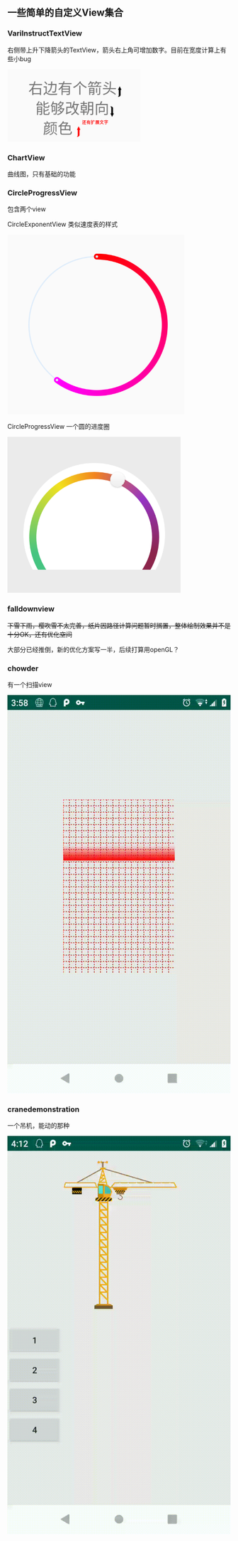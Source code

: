 ## 一些简单的自定义View集合

### VariInstructTextView

右侧带上升下降箭头的TextView，箭头右上角可增加数字。目前在宽度计算上有些小bug

![示例图1](https://github.com/MitsukiNIBAN/SimpleCustomViewSet/blob/master/image/ex1.png)

### ChartView

曲线图，只有基础的功能

### CircleProgressView

包含两个view

CircleExponentView 类似速度表的样式

![示例图2](https://github.com/MitsukiNIBAN/SimpleCustomViewSet/blob/master/image/ex2.png)

CircleProgressView 一个圆的进度圈

![示例图3](https://github.com/MitsukiNIBAN/SimpleCustomViewSet/blob/master/image/ex3.png)

### falldownview

~~下雪下雨，樱吹雪不太完善，纸片因路径计算问题暂时搁置，整体绘制效果并不是十分OK，还有优化空间~~

大部分已经推倒，新的优化方案写一半，后续打算用openGL？

### chowder

有一个扫描view

![示例图4](https://github.com/MitsukiNIBAN/SimpleCustomViewSet/blob/master/image/ex4.gif)

### cranedemonstration

一个吊机，能动的那种

![示例图5](https://github.com/MitsukiNIBAN/SimpleCustomViewSet/blob/master/image/ex5.gif)

